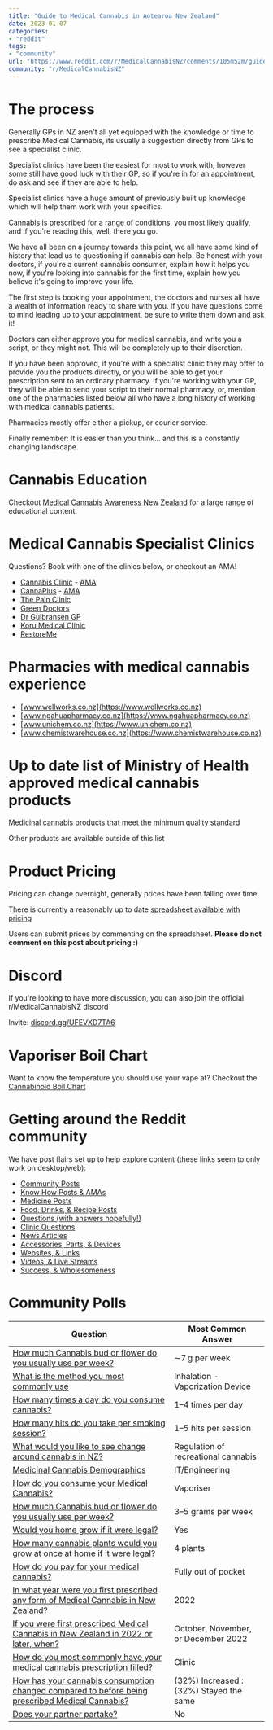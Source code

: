 ```yaml
---
title: "Guide to Medical Cannabis in Aotearoa New Zealand"
date: 2023-01-07
categories:
- "reddit"
tags:
- "community"
url: "https://www.reddit.com/r/MedicalCannabisNZ/comments/105m52m/guide_to_medical_cannabis_in_aotearoa_new_zealand/?utm_source=share&utm_medium=web2x&context=3"
community: "r/MedicalCannabisNZ"
---
```


# The process

Generally GPs in NZ aren't all yet equipped with the knowledge or time to prescribe Medical Cannabis, its usually a suggestion directly from GPs to see a specialist clinic.

Specialist clinics have been the easiest for most to work with, however some still have good luck with their GP, so if you're in for an appointment, do ask and see if they are able to help.

Specialist clinics have a huge amount of previously built up knowledge which will help them work with your specifics.

Cannabis is prescribed for a range of conditions, you most likely qualify, and if you're reading this, well, there you go.

We have all been on a journey towards this point, we all have some kind of history that lead us to questioning if cannabis can help. Be honest with your doctors, if you're a current cannabis consumer, explain how it helps you now, if you're looking into cannabis for the first time, explain how you believe it's going to improve your life.

The first step is booking your appointment, the doctors and nurses all have a wealth of information ready to share with you. If you have questions come to mind leading up to your appointment, be sure to write them down and ask it!

Doctors can either approve you for medical cannabis, and write you a script, or they might not. This will be completely up to their discretion.

If you have been approved, if you're with a specialist clinic they may offer to provide you the products directly, or you will be able to get your prescription sent to an ordinary pharmacy. If you're working with your GP, they will be able to send your script to their normal pharmacy, or, mention one of the pharmacies listed below all who have a long history of working with medical cannabis patients.

Pharmacies mostly offer either a pickup, or courier service.

Finally remember: It is easier than you think... and this is a constantly changing landscape.

# Cannabis Education

Checkout [Medical Cannabis Awareness New Zealand](https://mcanz.org.nz) for a large range of educational content.

# Medical Cannabis Specialist Clinics

Questions? Book with one of the clinics below, or checkout an AMA!

- [Cannabis Clinic](https://cannabisclinic.co.nz/) - [AMA](https://www.reddit.com/r/MedicalCannabisNZ/comments/11marn3/ama_i_am_dr_clare_halford_from_cannabis_clinic_a/)
- [CannaPlus](https://cannaplus.co.nz/) - [AMA](https://www.reddit.com/r/MedicalCannabisNZ/comments/zs5zoe/ama_i_am_dr_afraz_adam_from_cannaplus_a_medical/)
- [The Pain Clinic](https://thepainclinic.co.nz/)
- [Green Doctors](https://greendoctors.co.nz/)
- [Dr Gulbransen GP](https://www.cannabiscare.nz/)
- [Koru Medical Clinic](https://korumedical.co.nz)
- [RestoreMe](https://www.restoremeclinic.co.nz/)

# Pharmacies with medical cannabis experience

- [www.wellworks.co.nz](https://www.wellworks.co.nz)
- [www.ngahuapharmacy.co.nz](https://www.ngahuapharmacy.co.nz)
- [www.unichem.co.nz](https://www.unichem.co.nz)
- [www.chemistwarehouse.co.nz](https://www.chemistwarehouse.co.nz)

# Up to date list of Ministry of Health approved medical cannabis products

[Medicinal cannabis products that meet the minimum quality standard](https://www.health.govt.nz/our-work/regulation-health-and-disability-system/medicinal-cannabis-agency/medicinal-cannabis-agency-information-health-professionals/medicinal-cannabis-products-meet-minimum-quality-standard)

Other products are available outside of this list

# Product Pricing

Pricing can change overnight, generally prices have been falling over time.

There is currently a reasonably up to date [spreadsheet available with pricing](https://docs.google.com/spreadsheets/d/1rXMYOe_Yz1h7sct5DZfPC4cHH8h8IQsej_zSuXWYMMM/edit?usp=sharing)

Users can submit prices by commenting on the spreadsheet. **Please do not comment on this post about pricing :)**

# Discord

If you're looking to have more discussion, you can also join the official r/MedicalCannabisNZ discord

Invite: [discord.gg/UFEVXD7TA6](https://discord.gg/UFEVXD7TA6)

# Vaporiser Boil Chart

Want to know the temperature you should use your vape at? Checkout the [Cannabinoid Boil Chart](https://www.reddit.com/r/MedicalCannabisNZ/comments/zm03kz/cannabinoid_boil_chart_redrawn/)

# Getting around the Reddit community

We have post flairs set up to help explore content (these links seem to only work on desktop/web):

- [Community Posts](https://www.reddit.com/r/MedicalCannabisNZ/?f=flair_name%3A%22Community%22)
- [Know How Posts & AMAs](https://www.reddit.com/r/MedicalCannabisNZ/?f=flair_name%3A%22Knowledge%22)
- [Medicine Posts](https://www.reddit.com/r/MedicalCannabisNZ/?f=flair_name%3A%22Medicine%20Related%22)
- [Food, Drinks, & Recipe Posts](https://www.reddit.com/r/MedicalCannabisNZ/?f=flair_name%3A%22Recipe%22)
- [Questions (with answers hopefully!)](https://www.reddit.com/r/MedicalCannabisNZ/?f=flair_name%3A%22Question%22)
- [Clinic Questions](https://www.reddit.com/r/MedicalCannabisNZ/?f=flair_name%3A%22Clinic%20Related%22)
- [News Articles](https://www.reddit.com/r/MedicalCannabisNZ/?f=flair_name%3A%22News%22)
- [Accessories, Parts, & Devices](https://www.reddit.com/r/MedicalCannabisNZ/?f=flair_name%3A%22Accessory%20Related%22)
- [Websites, & Links](https://www.reddit.com/r/MedicalCannabisNZ/?f=flair_name%3A%22Website%22)
- [Videos, & Live Streams](https://www.reddit.com/r/MedicalCannabisNZ/?f=flair_name%3A%22Video%22)
- [Success, & Wholesomeness](https://www.reddit.com/r/MedicalCannabisNZ/?f=flair_name%3A%22Success%22)

# Community Polls
| Question | Most Common Answer |
|----------|--------------------|
| [How much Cannabis bud or flower do you usually use per week?](https://www.reddit.com/r/MedicalCannabisNZ/comments/xlwar5/how_much_cannabis_bud_or_flower_do_you_usually/) | ∼7 g per week |
| [What is the method you most commonly use](https://www.reddit.com/r/MedicalCannabisNZ/comments/xryg39/what_is_the_method_you_most_commonly_use/) |Inhalation - Vaporization Device |
| [How many times a day do you consume cannabis?](https://www.reddit.com/r/MedicalCannabisNZ/comments/xxw299/how_many_times_a_day_do_you_consume_cannabis/) |1–4 times per day |
| [How many hits do you take per smoking session?](https://www.reddit.com/r/MedicalCannabisNZ/comments/y3qs7t/how_many_hits_do_you_take_per_smoking_session/) |1–5 hits per session |
| [What would you like to see change around cannabis in NZ?](https://www.reddit.com/r/MedicalCannabisNZ/comments/yqctam/what_would_you_like_to_see_change_around_cannabis/) |Regulation of recreational cannabis |
| [Medicinal Cannabis Demographics](https://www.reddit.com/r/MedicalCannabisNZ/comments/yj2rld/medicinal_cannabis_demographics_2/) |IT/Engineering|
| [How do you consume your Medical Cannabis?](https://www.reddit.com/r/MedicalCannabisNZ/comments/z2b87d/how_do_you_consume_your_medical_cannabis/) |Vaporiser |
| [How much Cannabis bud or flower do you usually use per week?](https://www.reddit.com/r/MedicalCannabisNZ/comments/1079ffl/how_much_cannabis_bud_or_flower_do_you_usually/) |3–5 grams per week |
| [Would you home grow if it were legal?](https://www.reddit.com/r/MedicalCannabisNZ/comments/10k01hu/would_you_home_grow_if_it_were_legal/) |Yes |
| [How many cannabis plants would you grow at once at home if it were legal?](https://www.reddit.com/r/MedicalCannabisNZ/comments/10k03k9/how_many_cannabis_plants_would_you_grow_at_once/) |4 plants |
| [How do you pay for your medical cannabis?](https://www.reddit.com/r/MedicalCannabisNZ/comments/10k058r/how_do_you_pay_for_your_medical_cannabis/) |Fully out of pocket |
| [In what year were you first prescribed any form of Medical Cannabis in New Zealand?](https://www.reddit.com/r/MedicalCannabisNZ/comments/10puvo6/in_what_year_were_you_first_prescribed_any_form/) |2022|
| [If you were first prescribed Medical Cannabis in New Zealand in 2022 or later, when?](https://www.reddit.com/r/MedicalCannabisNZ/comments/10pv0aq/if_you_were_first_prescribed_medical_cannabis_in/) |October, November, or December 2022|
| [How do you most commonly have your medical cannabis prescription filled?](https://www.reddit.com/r/MedicalCannabisNZ/comments/10pwjbw/how_do_you_most_commonly_have_your_medical/) |Clinic|
| [How has your cannabis consumption changed compared to before being prescribed Medical Cannabis?](https://www.reddit.com/r/MedicalCannabisNZ/comments/10qq7wx/how_has_your_cannabis_consumption_changed/)|(32%) Increased : (32%) Stayed the same|
| [Does your partner partake?](https://www.reddit.com/r/MedicalCannabisNZ/comments/10ss8sy/does_your_partner_partake/) |No|